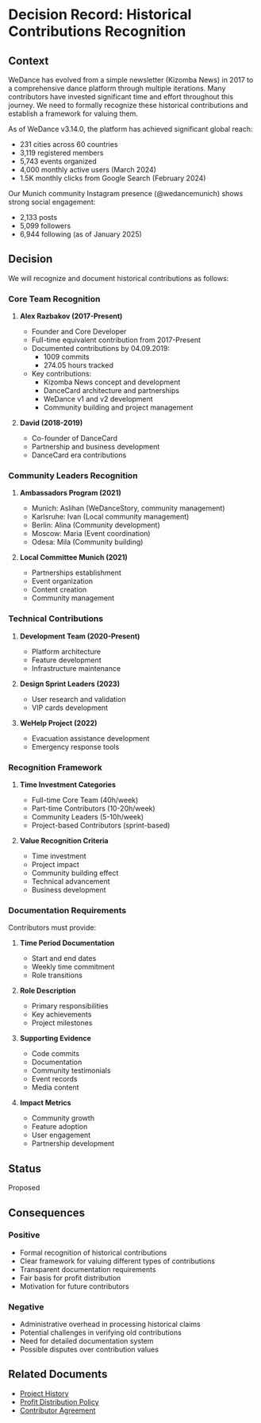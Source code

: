 # Decision Record: Historical Contributions Recognition

## Context

WeDance has evolved from a simple newsletter (Kizomba News) in 2017 to a comprehensive dance platform through multiple iterations. Many contributors have invested significant time and effort throughout this journey. We need to formally recognize these historical contributions and establish a framework for valuing them.

As of WeDance v3.14.0, the platform has achieved significant global reach:

- 231 cities across 60 countries
- 3,119 registered members
- 5,743 events organized
- 4,000 monthly active users (March 2024)
- 1.5K monthly clicks from Google Search (February 2024)

Our Munich community Instagram presence (@wedancemunich) shows strong social engagement:

- 2,133 posts
- 5,099 followers
- 6,944 following
  (as of January 2025)

## Decision

We will recognize and document historical contributions as follows:

### Core Team Recognition

1. **Alex Razbakov (2017-Present)**

   - Founder and Core Developer
   - Full-time equivalent contribution from 2017-Present
   - Documented contributions by 04.09.2019:
     - 1009 commits
     - 274.05 hours tracked
   - Key contributions:
     - Kizomba News concept and development
     - DanceCard architecture and partnerships
     - WeDance v1 and v2 development
     - Community building and project management

2. **David (2018-2019)**
   - Co-founder of DanceCard
   - Partnership and business development
   - DanceCard era contributions

### Community Leaders Recognition

1. **Ambassadors Program (2021)**

   - Munich: Aslihan (WeDanceStory, community management)
   - Karlsruhe: Ivan (Local community management)
   - Berlin: Alina (Community development)
   - Moscow: Maria (Event coordination)
   - Odesa: Mila (Community building)

2. **Local Committee Munich (2021)**
   - Partnerships establishment
   - Event organization
   - Content creation
   - Community management

### Technical Contributions

1. **Development Team (2020-Present)**

   - Platform architecture
   - Feature development
   - Infrastructure maintenance

2. **Design Sprint Leaders (2023)**

   - User research and validation
   - VIP cards development

3. **WeHelp Project (2022)**
   - Evacuation assistance development
   - Emergency response tools

### Recognition Framework

1. **Time Investment Categories**

   - Full-time Core Team (40h/week)
   - Part-time Contributors (10-20h/week)
   - Community Leaders (5-10h/week)
   - Project-based Contributors (sprint-based)

2. **Value Recognition Criteria**
   - Time investment
   - Project impact
   - Community building effect
   - Technical advancement
   - Business development

### Documentation Requirements

Contributors must provide:

1. **Time Period Documentation**

   - Start and end dates
   - Weekly time commitment
   - Role transitions

2. **Role Description**

   - Primary responsibilities
   - Key achievements
   - Project milestones

3. **Supporting Evidence**

   - Code commits
   - Documentation
   - Community testimonials
   - Event records
   - Media content

4. **Impact Metrics**
   - Community growth
   - Feature adoption
   - User engagement
   - Partnership development

## Status

Proposed

## Consequences

### Positive

- Formal recognition of historical contributions
- Clear framework for valuing different types of contributions
- Transparent documentation requirements
- Fair basis for profit distribution
- Motivation for future contributors

### Negative

- Administrative overhead in processing historical claims
- Potential challenges in verifying old contributions
- Need for detailed documentation system
- Possible disputes over contribution values

## Related Documents

- [Project History](/docs/content/20.business/1.history.md)
- [Profit Distribution Policy](/docs/content/30.governance/decisions/003-profit-distribution.md)
- [Contributor Agreement](/docs/content/40.operations/contributor-agreement.md)
